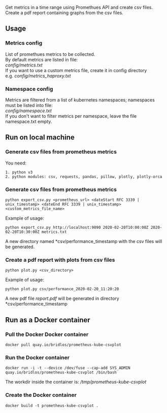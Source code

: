 Get metrics in a time range using Promethues API and create csv files.<br>
Create a pdf report containing graphs from the csv files.

## Usage

### Metrics config

List of promethues metrics to be collected.<br>
By default metrics are listed in file:<br>
*config/metrics.txt* <br>
If you want to use a custom metrics file, create it in config directory <br>
e.g. *config/metrics_haproxy.txt*

### Namespace config

Metrics are filtered from a list of kubernetes namespaces; namespaces must be listed into file:<br>
*config/namespace.txt*<br>
If you don't want to filter metrics per namespace, leave the file namespace.txt empty.

## Run on local machine

### Generate csv files from prometheus metrics

You need:

    1. python v3
    2. python modules: csv, requests, pandas, pillow, plotly, plotly-orca

### Generate csv files from prometheus metrics

```
python export_csv.py <prometheus_url> <dateStart RFC 3339 | unix_timestamp> <dateEnd RFC 3339 | unix_timestamp> <custom_metrics_file_name>
```

Example of usage:<br>

```
python export_csv.py http://localhost:9090 2020-02-20T10:00:00Z 2020-02-20T10:30:00Z metrics.txt
```

A new directory named *csv/performance_timestamp with the csv files will be generated.

### Create a pdf report with plots from csv files

```
python plot.py <csv_directory>
```

Example of usage:<br>

```
python plot.py csv/performance_2020-02-20_11:20:20
```

A new pdf file *report.pdf* will be generated in directory *csv/performance_timestamp

## Run as a Docker container

### Pull the Docker Docker container

```
docker pull quay.io/bridlos/prometheus-kube-csvplot
```

### Run the Docker container

```
docker run -i -t --device /dev/fuse --cap-add SYS_ADMIN quay.io/bridlos/prometheus-kube-csvplot /bin/bash
```

The workdir inside the container is: */tmp/prometheus-kube-csvplot*

### Create the Docker container

```
docker build -t prometheus-kube-csvplot .
```
